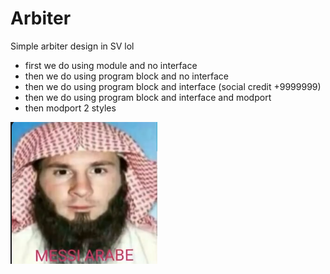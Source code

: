 # Arbiter

Simple arbiter design in SV lol 

- first we do using module and no interface 
- then we do using program block and no interface
- then we do using program block and interface (social credit +9999999)
- then we do using program block and interface and modport 
- then modport 2 styles 

![arabe_messi](/arbiter/ankara_messi.png)